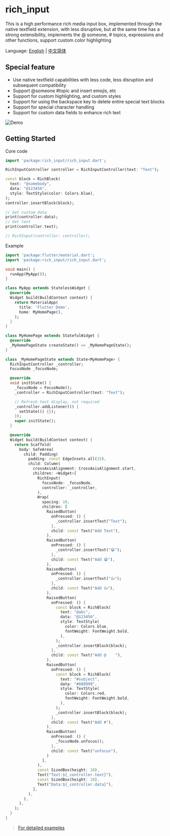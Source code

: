 # rich_input

This is a high performance rich media input box, implemented through the native textfield extension, with less disruptive, but at the same time has a strong extensibility, implements the @ someone, # topics, expressions and other functions, support custom color highlighting

Language: [English](README.md) | [中文简体](README-ZH.md)

## Special feature

-   Use native textfield capabilities with less code, less disruption and subsequent compatibility
-   Support @someone #topic and insert emojis, etc
-   Support for custom highlighting, and custom styles
-   Support for using the backspace key to delete entire special text blocks
-   Support for special character handling
-   Support for custom data fields to enhance rich text

![Demo](demo.png)

## Getting Started

Core code

```dart
import 'package:rich_input/rich_input.dart';

RichInputController controller = RichInputController(text: "Text");

const block = RichBlock(
  text: "@somebody",
  data: "@123456",
  style: TextStyle(color: Colors.blue),
);
controller.insertBlock(block);

// Get custom data
print(controller.data);
// Get text
print(controller.text);

// RichInput(controller: controller);
```

Example

```dart
import 'package:flutter/material.dart';
import 'package:rich_input/rich_input.dart';

void main() {
  runApp(MyApp());
}

class MyApp extends StatelessWidget {
  @override
  Widget build(BuildContext context) {
    return MaterialApp(
      title: 'Flutter Demo',
      home: MyHomePage(),
    );
  }
}

class MyHomePage extends StatefulWidget {
  @override
  _MyHomePageState createState() => _MyHomePageState();
}

class _MyHomePageState extends State<MyHomePage> {
  RichInputController _controller;
  FocusNode _focusNode;

  @override
  void initState() {
    _focusNode = FocusNode();
    _controller = RichInputController(text: "Text");

    // Refresh text display, not required
    _controller.addListener(() {
      setState(() {});
    });
    super.initState();
  }

  @override
  Widget build(BuildContext context) {
    return Scaffold(
      body: SafeArea(
        child: Padding(
          padding: const EdgeInsets.all(15),
          child: Column(
            crossAxisAlignment: CrossAxisAlignment.start,
            children: <Widget>[
              RichInput(
                focusNode: _focusNode,
                controller: _controller,
              ),
              Wrap(
                spacing: 10,
                children: [
                  RaisedButton(
                    onPressed: () {
                      _controller.insertText("Text");
                    },
                    child: const Text("Add Text"),
                  ),
                  RaisedButton(
                    onPressed: () {
                      _controller.insertText("😁");
                    },
                    child: const Text("Add 😁"),
                  ),
                  RaisedButton(
                    onPressed: () {
                      _controller.insertText("👍");
                    },
                    child: const Text("Add 👍"),
                  ),
                  RaisedButton(
                    onPressed: () {
                      const block = RichBlock(
                        text: "@abc",
                        data: "@123456",
                        style: TextStyle(
                          color: Colors.blue,
                          fontWeight: FontWeight.bold,
                        ),
                      );
                      _controller.insertBlock(block);
                    },
                    child: const Text("Add @    "),
                  ),
                  RaisedButton(
                    onPressed: () {
                      const block = RichBlock(
                        text: "#subject",
                        data: "#888999",
                        style: TextStyle(
                          color: Colors.red,
                          fontWeight: FontWeight.bold,
                        ),
                      );
                      _controller.insertBlock(block);
                    },
                    child: const Text("Add #"),
                  ),
                  RaisedButton(
                    onPressed: () {
                      _focusNode.unfocus();
                    },
                    child: const Text("unfocus"),
                  )
                ],
              ),
              const SizedBox(height: 10),
              Text("Text:${_controller.text}"),
              const SizedBox(height: 10),
              Text("Data:${_controller.data}"),
            ],
          ),
        ),
      ),
    );
  }
}
```

> [For detailed examples](example/lib/main.dart)
